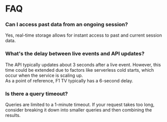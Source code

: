 # FAQ

### Can I access past data from an ongoing session?
Yes, real-time storage allows for instant access to past and current session data.

### What's the delay between live events and API updates?
The API typically updates about 3 seconds after a live event.
However, this time could be extended due to factors like serverless cold starts, which occur when the service is scaling up.    
As a point of reference, F1 TV typically has a 6-second delay.

### Is there a query timeout?
Queries are limited to a 1-minute timeout. If your request takes too long, consider breaking it down into smaller queries and then combining the results.

